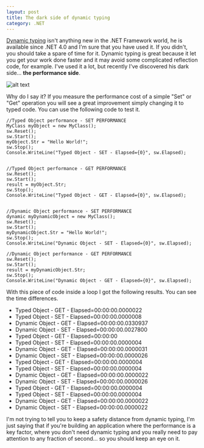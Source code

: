 ```yaml
---
layout: post
title: The dark side of dynamic typing
category: .NET
---
```


[Dynamic typing](http://msdn.microsoft.com/en-us/library/dd264736.aspx) isn't anything new in the .NET Framework world, he is available since .NET 4.0 and I'm sure that you have used it. If you didn't, you should take a spare of time for it. Dynamic typing is great because it let you get your work done faster and it may avoid some complicated reflection code, for example. I've used it a lot, but recently I've discovered his dark side... **the performance side**. 

![alt text](http://www.quickmeme.com/img/e8/e8e8d6ebfd29823854295376337528dc9853a26b27f43c85dd8eb0ed0ab666dc.jpg)
<!--excerpt-->

Why do I say it? If you measure the performance cost of a simple "Set" or "Get" operation you will see a great improvement simply changing it to typed code. You can use the following code to test it.

    //Typed Object performance - SET PERFORMANCE
    MyClass myObject = new MyClass();
    sw.Reset();
    sw.Start();
    myObject.Str = "Hello World!";
    sw.Stop();
    Console.WriteLine("Typed Object - SET - Elapsed={0}", sw.Elapsed);


    //Typed Object performance - GET PERFORMANCE
    sw.Reset();
    sw.Start();
    result = myObject.Str;
    sw.Stop();
    Console.WriteLine("Typed Object - GET - Elapsed={0}", sw.Elapsed);


    //Dynamic Object performance - SET PERFORMANCE
    dynamic myDynamicObject = new MyClass();
    sw.Reset();
    sw.Start();
    myDynamicObject.Str = "Hello World!";
    sw.Stop();
    Console.WriteLine("Dynamic Object - SET - Elapsed={0}", sw.Elapsed);

    //Dynamic Object performance - GET PERFORMANCE
    sw.Reset();
    sw.Start();
    result = myDynamicObject.Str;
    sw.Stop();
    Console.WriteLine("Dynamic Object - GET - Elapsed={0}", sw.Elapsed);


With this piece of code inside a loop I got the following results. You can see the time differences.

- Typed Object - GET - Elapsed=00:00:00.0000022
- Typed Object - SET - Elapsed=00:00:00.0000008
- Dynamic Object - GET - Elapsed=00:00:00.0330937
- Dynamic Object - SET - Elapsed=00:00:00.0027800
- Typed Object - GET - Elapsed=00:00:00
- Typed Object - SET - Elapsed=00:00:00.0000004
- Dynamic Object - GET - Elapsed=00:00:00.0000031
- Dynamic Object - SET - Elapsed=00:00:00.0000026
- Typed Object - GET - Elapsed=00:00:00.0000004
- Typed Object - SET - Elapsed=00:00:00.0000004
- Dynamic Object - GET - Elapsed=00:00:00.0000022
- Dynamic Object - SET - Elapsed=00:00:00.0000026
- Typed Object - GET - Elapsed=00:00:00.0000004
- Typed Object - SET - Elapsed=00:00:00.0000004
- Dynamic Object - GET - Elapsed=00:00:00.0000022
- Dynamic Object - SET - Elapsed=00:00:00.0000022

I'm not trying to tell you to keep a safety distance from dynamic typing, I'm just saying that if you're building an application where the performance is a key factor, where you don't need dynamic typing and you really need to pay attention to any fraction of second... so you should keep an eye on it. 